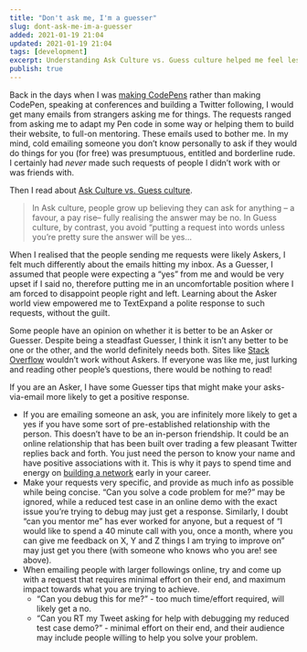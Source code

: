 ```yaml
---
title: "Don't ask me, I'm a guesser"
slug: dont-ask-me-im-a-guesser
added: 2021-01-19 21:04
updated: 2021-01-19 21:04
tags: [development]
excerpt: Understanding Ask Culture vs. Guess culture helped me feel less annoyed at people asking me for things.
publish: true
---
```


Back in the days when I was [making CodePens](https://codepen.io/rachsmith/pens/popular) rather than making CodePen, speaking at conferences and building a Twitter following, I would get many emails from strangers asking me for things. The requests ranged from asking me to adapt my Pen code in some way or helping them to build their website, to full-on mentoring. These emails used to bother me. In my mind, cold emailing someone you don’t know personally to ask if they would do things for you (for free) was presumptuous, entitled and borderline rude. I certainly had *never* made such requests of people I didn’t work with or was friends with.

Then I read about [Ask Culture vs. Guess culture](https://www.theguardian.com/lifeandstyle/2010/may/08/change-life-asker-guesser).

> In Ask culture, people grow up believing they can ask for anything – a favour, a pay rise– fully realising the answer may be no. In Guess culture, by contrast, you avoid “putting a request into words unless you’re pretty sure the answer will be yes…

When I realised that the people sending me requests were likely Askers, I felt much differently about the emails hitting my inbox. As a Guesser, I assumed that people were expecting a “yes” from me and would be very upset if I said no, therefore putting me in an uncomfortable position where I am forced to disappoint people right and left. Learning about the Asker world view empowered me to TextExpand a polite response to such requests, without the guilt.

Some people have an opinion on whether it is better to be an Asker or Guesser. Despite being a steadfast Guesser, I think it isn’t any better to be one or the other, and the world definitely needs both. Sites like [Stack Overflow](https://stackoverflow.com) wouldn’t work without Askers. If everyone was like me, just lurking and reading other people’s questions, there would be nothing to read!

If you are an Asker, I have some Guesser tips that might make your asks-via-email more likely to get a positive response.

* If you are emailing someone an ask, you are infinitely more likely to get a yes if you have some sort of pre-established relationship with the person. This doesn’t have to be an in-person friendship. It could be an online relationship that has been built over trading a few pleasant Twitter replies back and forth. You just need the person to know your name and have positive associations with it. This is why it pays to spend time and energy on [building a network](https://dev.to/thecaitcode/networking-for-newbies-45m6) early in your career.
* Make your requests very specific, and provide as much info as possible while being concise. “Can you solve a code problem for me?” may be ignored, while a reduced test case in an online demo with the exact issue you’re trying to debug may just get a response. Similarly, I doubt “can you mentor me” has ever worked for anyone, but a request of “I would like to spend a 40 minute call with you, once a month, where you can give me feedback on X, Y and Z things I am trying to improve on” may just get you there (with someone who knows who you are! see above).
* When emailing people with larger followings online, try and come up with a request that requires minimal effort on their end, and maximum impact towards what you are trying to achieve.
  * “Can you debug this for me?” - too much time/effort required, will likely get a no.
  * “Can you RT my Tweet asking for help with debugging my reduced test case demo?” - minimal effort on their end, and their audience may include people willing to help you solve your problem.
